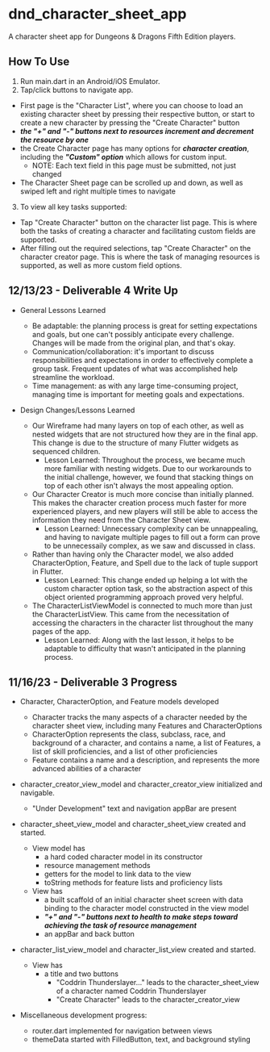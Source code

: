 # dnd_character_sheet_app

A character sheet app for Dungeons & Dragons Fifth Edition players.

## How To Use

1. Run main.dart in an Android/iOS Emulator.
2. Tap/click buttons to navigate app.
  - First page is the "Character List", where you can choose to load an existing character sheet by pressing their respective button, or start to create a new character by pressing the "Create Character" button
  - ***the "+" and "-" buttons next to resources increment and decrement the resource by one***
  - the Create Character page has many options for ***character creation***, including the ***"Custom" option*** which allows for custom input.
    - NOTE: Each text field in this page must be submitted, not just changed
  - The Character Sheet page can be scrolled up and down, as well as swiped left and right multiple times to navigate
3. To view all key tasks supported:
  - Tap "Create Character" button on the character list page. This is where both the tasks of creating a character and facilitating custom fields are supported.
  - After filling out the required selections, tap "Create Character" on the character creator page. This is where the task of managing resources is supported, as well as more custom field options.

   ## 12/13/23 - Deliverable 4 Write Up

- General Lessons Learned
  - Be adaptable: the planning process is great for setting expectations and goals, but one can't possibly anticipate every challenge. Changes will be made from the original plan, and that's okay.
  - Communication/collaboration: it's important to discuss responsibilities and expectations in order to effectively complete a group task. Frequent updates of what was accomplished help streamline the workload.
  - Time management: as with any large time-consuming project, managing time is important for meeting goals and expectations.

- Design Changes/Lessons Learned
  - Our Wireframe had many layers on top of each other, as well as nested widgets that are not structured how they are in the final app. This change is due to the structure of many Flutter widgets as sequenced children.
    - Lesson Learned: Throughout the process, we became much more familiar with nesting widgets. Due to our workarounds to the initial challenge, however, we found that stacking things on top of each other isn't always the most appealing option.
  - Our Character Creator is much more concise than initially planned. This makes the character creation process much faster for more experienced players, and new players will still be able to access the information they need from the Character Sheet view.
    - Lesson Learned: Unnecessary complexity can be unnappealing, and having to navigate multiple pages to fill out a form can prove to be unnecessaily complex, as we saw and discussed in class.
  - Rather than having only the Character model, we also added CharacterOption, Feature, and Spell due to the lack of tuple support in Flutter.
    - Lesson Learned: This change ended up helping a lot with the custom character option task, so the abstraction aspect of this object oriented programming approach proved very helpful.
  - The CharacterListViewModel is connected to much more than just the CharacterListView. This came from the necessitation of accessing the characters in the character list throughout the many pages of the app.
    - Lesson Learned: Along with the last lesson, it helps to be adaptable to difficulty that wasn't anticipated in the planning process.


## 11/16/23 - Deliverable 3 Progress

- Character, CharacterOption, and Feature models developed
  - Character tracks the many aspects of a character needed by the character sheet view, including many Features and CharacterOptions
  - CharacterOption represents the class, subclass, race, and background of a character, and contains a name, a list of Features, a list of skill proficiencies, and a list of other proficiencies
  - Feature contains a name and a description, and represents the more advanced abilities of a character

- character_creator_view_model and character_creator_view initialized and navigable.
  - "Under Development" text and navigation appBar are present

- character_sheet_view_model and character_sheet_view created and started.
  - View model has
    -  a hard coded character model in its constructor
    -  resource management methods
    -  getters for the model to link data to the view
    -  toString methods for feature lists and proficiency lists
  - View has
    - a built scaffold of an initial character sheet screen with data binding to the character model constructed in the view model
    - ***"+" and "-" buttons next to health to make steps toward achieving the task of resource management***
    - an appBar and back button
   
- character_list_view_model and character_list_view created and started.
  - View has
    - a title and two buttons
      - "Coddrin Thunderslayer..." leads to the character_sheet_view of a character named Coddrin Thunderslayer
      - "Create Character" leads to the character_creator_view
     
- Miscellaneous development progress:
  - router.dart implemented for navigation between views
  - themeData started with FilledButton, text, and background styling 
